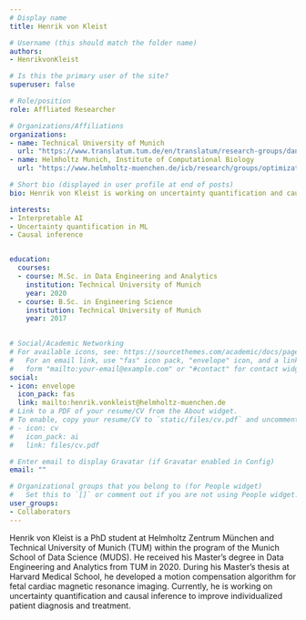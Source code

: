```yaml
---
# Display name
title: Henrik von Kleist

# Username (this should match the folder name)
authors:
- HenrikvonKleist

# Is this the primary user of the site?
superuser: false

# Role/position
role: Affliated Researcher

# Organizations/Affiliations
organizations:
- name: Technical University of Munich
  url: "https://www.translatum.tum.de/en/translatum/research-groups/daniel-rueckert-ai-in-healthcare-and-medicine/"
- name: Helmholtz Munich, Institute of Computational Biology
  url: "https://www.helmholtz-muenchen.de/icb/research/groups/optimization-of-patient-treatment/team/index.html"

# Short bio (displayed in user profile at end of posts)
bio: Henrik von Kleist is working on uncertainty quantification and causal inference to improve individualized patient diagnosis and treatment. 

interests:
- Interpretable AI
- Uncertainty quantification in ML
- Causal inference


education:
  courses:
  - course: M.Sc. in Data Engineering and Analytics
    institution: Technical University of Munich
    year: 2020
  - course: B.Sc. in Engineering Science
    institution: Technical University of Munich
    year: 2017
  

# Social/Academic Networking
# For available icons, see: https://sourcethemes.com/academic/docs/page-builder/#icons
#   For an email link, use "fas" icon pack, "envelope" icon, and a link in the
#   form "mailto:your-email@example.com" or "#contact" for contact widget.
social:
- icon: envelope
  icon_pack: fas
  link: mailto:henrik.vonkleist@helmholtz-muenchen.de
# Link to a PDF of your resume/CV from the About widget.
# To enable, copy your resume/CV to `static/files/cv.pdf` and uncomment the lines below.
# - icon: cv
#   icon_pack: ai
#   link: files/cv.pdf

# Enter email to display Gravatar (if Gravatar enabled in Config)
email: ""

# Organizational groups that you belong to (for People widget)
#   Set this to `[]` or comment out if you are not using People widget.
user_groups:
- Collaborators
---
```


Henrik von Kleist is a PhD student at Helmholtz Zentrum München and Technical University of Munich (TUM) within the program of the Munich School of Data Science (MUDS). He received his Master’s degree in Data Engineering and Analytics from TUM in 2020. During his Master’s thesis at Harvard Medical School, he developed a motion compensation algorithm for fetal cardiac magnetic resonance imaging. Currently, he is working on uncertainty quantification and causal inference to improve individualized patient diagnosis and treatment. 
